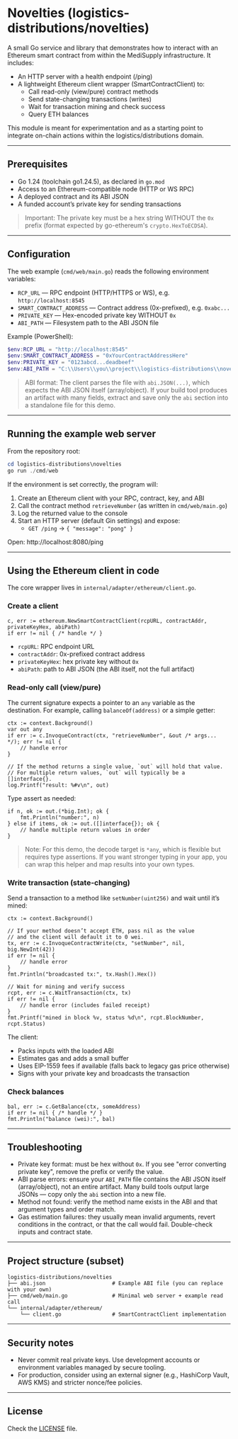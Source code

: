 # Novelties (logistics-distributions/novelties)

A small Go service and library that demonstrates how to interact with an Ethereum smart contract from within the MediSupply infrastructure. It includes:

- An HTTP server with a health endpoint (/ping)
- A lightweight Ethereum client wrapper (SmartContractClient) to:
  - Call read-only (view/pure) contract methods
  - Send state-changing transactions (writes)
  - Wait for transaction mining and check success
  - Query ETH balances

This module is meant for experimentation and as a starting point to integrate on-chain actions within the logistics/distributions domain.

---

## Prerequisites

- Go 1.24 (toolchain go1.24.5), as declared in `go.mod`
- Access to an Ethereum-compatible node (HTTP or WS RPC)
- A deployed contract and its ABI JSON
- A funded account’s private key for sending transactions

> Important: The private key must be a hex string WITHOUT the `0x` prefix (format expected by go-ethereum's `crypto.HexToECDSA`).

---

## Configuration

The web example (`cmd/web/main.go`) reads the following environment variables:

- `RCP_URL` — RPC endpoint (HTTP/HTTPS or WS), e.g. `http://localhost:8545`
- `SMART_CONTRACT_ADDRESS` — Contract address (0x-prefixed), e.g. `0xabc...`
- `PRIVATE_KEY` — Hex-encoded private key WITHOUT `0x`
- `ABI_PATH` — Filesystem path to the ABI JSON file

Example (PowerShell):

```powershell
$env:RCP_URL = "http://localhost:8545"
$env:SMART_CONTRACT_ADDRESS = "0xYourContractAddressHere"
$env:PRIVATE_KEY = "0123abcd...deadbeef"
$env:ABI_PATH = "C:\\Users\\you\\project\\logistics-distributions\\novelties\\abi.json"
```

> ABI format: The client parses the file with `abi.JSON(...)`, which expects the ABI JSON itself (array/object). If your build tool produces an artifact with many fields, extract and save only the `abi` section into a standalone file for this demo.

---

## Running the example web server

From the repository root:

```powershell
cd logistics-distributions\novelties
go run ./cmd/web
```

If the environment is set correctly, the program will:

1. Create an Ethereum client with your RPC, contract, key, and ABI
2. Call the contract method `retrieveNumber` (as written in `cmd/web/main.go`)
3. Log the returned value to the console
4. Start an HTTP server (default Gin settings) and expose:
   - `GET /ping` → `{ "message": "pong" }`

Open: http://localhost:8080/ping

---

## Using the Ethereum client in code

The core wrapper lives in `internal/adapter/ethereum/client.go`.

### Create a client

```
c, err := ethereum.NewSmartContractClient(rcpURL, contractAddr, privateKeyHex, abiPath)
if err != nil { /* handle */ }
```

- `rcpURL`: RPC endpoint URL
- `contractAddr`: 0x-prefixed contract address
- `privateKeyHex`: hex private key without `0x`
- `abiPath`: path to ABI JSON (the ABI itself, not the full artifact)

### Read-only call (view/pure)

The current signature expects a pointer to an `any` variable as the destination. For example, calling `balanceOf(address)` or a simple getter:

```
ctx := context.Background()
var out any
if err := c.InvoqueContract(ctx, "retrieveNumber", &out /* args... */); err != nil {
    // handle error
}

// If the method returns a single value, `out` will hold that value.
// For multiple return values, `out` will typically be a []interface{}.
log.Printf("result: %#v\n", out)
```

Type assert as needed:

```
if n, ok := out.(*big.Int); ok {
    fmt.Println("number:", n)
} else if items, ok := out.([]interface{}); ok {
    // handle multiple return values in order
}
```

> Note: For this demo, the decode target is `*any`, which is flexible but requires type assertions. If you want stronger typing in your app, you can wrap this helper and map results into your own types.

### Write transaction (state-changing)

Send a transaction to a method like `setNumber(uint256)` and wait until it’s mined:

```
ctx := context.Background()

// If your method doesn’t accept ETH, pass nil as the value
// and the client will default it to 0 wei.
tx, err := c.InvoqueContractWrite(ctx, "setNumber", nil, big.NewInt(42))
if err != nil {
    // handle error
}
fmt.Println("broadcasted tx:", tx.Hash().Hex())

// Wait for mining and verify success
rcpt, err := c.WaitTransaction(ctx, tx)
if err != nil {
    // handle error (includes failed receipt)
}
fmt.Printf("mined in block %v, status %d\n", rcpt.BlockNumber, rcpt.Status)
```

The client:
- Packs inputs with the loaded ABI
- Estimates gas and adds a small buffer
- Uses EIP-1559 fees if available (falls back to legacy gas price otherwise)
- Signs with your private key and broadcasts the transaction

### Check balances

```
bal, err := c.GetBalance(ctx, someAddress)
if err != nil { /* handle */ }
fmt.Println("balance (wei):", bal)
```

---

## Troubleshooting

- Private key format: must be hex without `0x`. If you see "error converting private key", remove the prefix or verify the value.
- ABI parse errors: ensure your `ABI_PATH` file contains the ABI JSON itself (array/object), not an entire artifact. Many build tools output large JSONs — copy only the `abi` section into a new file.
- Method not found: verify the method name exists in the ABI and that argument types and order match.
- Gas estimation failures: they usually mean invalid arguments, revert conditions in the contract, or that the call would fail. Double-check inputs and contract state.

---

## Project structure (subset)

```
logistics-distributions/novelties
├── abi.json                     # Example ABI file (you can replace with your own)
├── cmd/web/main.go              # Minimal web server + example read call
└── internal/adapter/ethereum/
    └── client.go                # SmartContractClient implementation
```

---

## Security notes

- Never commit real private keys. Use development accounts or environment variables managed by secure tooling.
- For production, consider using an external signer (e.g., HashiCorp Vault, AWS KMS) and stricter nonce/fee policies.

---

## License

Check the [LICENSE](./LICENSE) file.